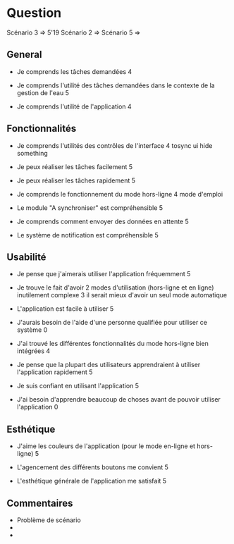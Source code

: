 # Question

Scénario 3 => 5'19
Scénario 2 => 
Scénario 5 => 

## General

- Je comprends les tâches demandées
	4

- Je comprends l'utilité des tâches demandées dans le contexte de la gestion de l'eau
	5

- Je comprends l'utilité de l'application
	4




## Fonctionnalités

- Je comprends l'utilités des contrôles de l'interface
	4
	tosync ui hide something

- Je peux réaliser les tâches facilement
	5
	

- Je peux réaliser les tâches rapidement
	5

- Je comprends le fonctionnement du mode hors-ligne
	4
	mode d'emploi

- Le module "A synchroniser" est compréhensible
	5

- Je comprends comment envoyer des données en attente
	5

- Le système de notification est compréhensible
	5



## Usabilité 

- Je pense que j'aimerais utiliser l'application fréquemment
	5

- Je trouve le fait d'avoir 2 modes d'utilisation (hors-ligne et en ligne) inutilement complexe
	3 
	il serait mieux d'avoir un seul mode automatique

- L'application est facile à utiliser 
	5

- J'aurais besoin de l'aide d'une personne qualifiée pour utiliser ce système
	0

- J'ai trouvé les différentes fonctionnalités du mode hors-ligne bien intégrées
	4

- Je pense que la plupart des utilisateurs apprendraient à utiliser l'application rapidement
	5

- Je suis confiant en utilisant l'application
	5

- J'ai besoin d'apprendre beaucoup de choses avant de pouvoir utiliser l'application
	0



## Esthétique
- J'aime les couleurs de l'application (pour le mode en-ligne et hors-ligne)
	5

- L'agencement des différents boutons me convient
	5

- L'esthétique générale de l'application me satisfait
	5


## Commentaires
- Problème de scénario
- 
- 
